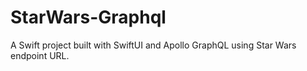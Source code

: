 # StarWars-Graphql
A Swift project built with SwiftUI and Apollo GraphQL using Star Wars endpoint URL.

